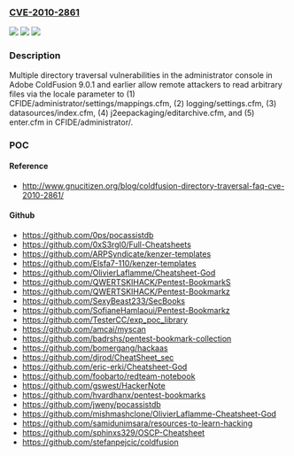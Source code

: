### [CVE-2010-2861](https://cve.mitre.org/cgi-bin/cvename.cgi?name=CVE-2010-2861)
![](https://img.shields.io/static/v1?label=Product&message=n%2Fa&color=blue)
![](https://img.shields.io/static/v1?label=Version&message=n%2Fa&color=blue)
![](https://img.shields.io/static/v1?label=Vulnerability&message=n%2Fa&color=brighgreen)

### Description

Multiple directory traversal vulnerabilities in the administrator console in Adobe ColdFusion 9.0.1 and earlier allow remote attackers to read arbitrary files via the locale parameter to (1) CFIDE/administrator/settings/mappings.cfm, (2) logging/settings.cfm, (3) datasources/index.cfm, (4) j2eepackaging/editarchive.cfm, and (5) enter.cfm in CFIDE/administrator/.

### POC

#### Reference
- http://www.gnucitizen.org/blog/coldfusion-directory-traversal-faq-cve-2010-2861/

#### Github
- https://github.com/0ps/pocassistdb
- https://github.com/0xS3rgI0/Full-Cheatsheets
- https://github.com/ARPSyndicate/kenzer-templates
- https://github.com/Elsfa7-110/kenzer-templates
- https://github.com/OlivierLaflamme/Cheatsheet-God
- https://github.com/QWERTSKIHACK/Pentest-BookmarkS
- https://github.com/QWERTSKIHACK/Pentest-Bookmarkz
- https://github.com/SexyBeast233/SecBooks
- https://github.com/SofianeHamlaoui/Pentest-Bookmarkz
- https://github.com/TesterCC/exp_poc_library
- https://github.com/amcai/myscan
- https://github.com/badrshs/pentest-bookmark-collection
- https://github.com/bomergang/hackaas
- https://github.com/djrod/CheatSheet_sec
- https://github.com/eric-erki/Cheatsheet-God
- https://github.com/foobarto/redteam-notebook
- https://github.com/gswest/HackerNote
- https://github.com/hvardhanx/pentest-bookmarks
- https://github.com/jweny/pocassistdb
- https://github.com/mishmashclone/OlivierLaflamme-Cheatsheet-God
- https://github.com/samidunimsara/resources-to-learn-hacking
- https://github.com/sphinxs329/OSCP-Cheatsheet
- https://github.com/stefanpejcic/coldfusion

